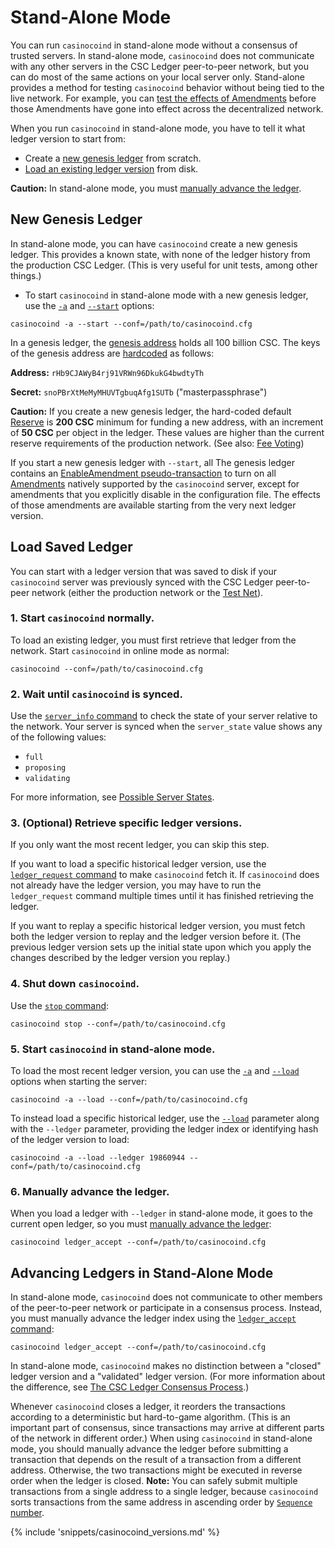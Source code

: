 # Stand-Alone Mode

You can run `casinocoind` in stand-alone mode without a consensus of trusted servers. In stand-alone mode, `casinocoind` does not communicate with any other servers in the CSC Ledger peer-to-peer network, but you can do most of the same actions on your local server only. Stand-alone provides a method for testing `casinocoind` behavior without being tied to the live network. For example, you can [test the effects of Amendments](concept-amendments.html#testing-amendments) before those Amendments have gone into effect across the decentralized network.

When you run `casinocoind` in stand-alone mode, you have to tell it what ledger version to start from:

* Create a [new genesis ledger](#new-genesis-ledger) from scratch.
* [Load an existing ledger version](#load-saved-ledger) from disk.

**Caution:** In stand-alone mode, you must [manually advance the ledger](#advancing-ledgers-in-stand-alone-mode).


## New Genesis Ledger

In stand-alone mode, you can have `casinocoind` create a new genesis ledger. This provides a known state, with none of the ledger history from the production CSC Ledger. (This is very useful for unit tests, among other things.)

* To start `casinocoind` in stand-alone mode with a new genesis ledger, use the [`-a`](https://wiki.ripple.com/Casinocoind#--standalone.2C_-a) and [`--start`](https://wiki.ripple.com/Casinocoind#--start) options:

```
casinocoind -a --start --conf=/path/to/casinocoind.cfg
```

In a genesis ledger, the [genesis address](concept-accounts.html#special-addresses) holds all 100 billion CSC. The keys of the genesis address are [hardcoded](https://github.com/casinocoin/casinocoind/blob/4.0.1/src/casinocoin/app/ledger/Ledger.cpp#L184) as follows:

**Address:** `rHb9CJAWyB4rj91VRWn96DkukG4bwdtyTh`

**Secret:** `snoPBrXtMeMyMHUVTgbuqAfg1SUTb` ("masterpassphrase")

**Caution:** If you create a new genesis ledger, the hard-coded default [Reserve](concept-reserves.html) is **200 CSC** minimum for funding a new address, with an increment of **50 CSC** per object in the ledger. These values are higher than the current reserve requirements of the production network. (See also: [Fee Voting](concept-fee-voting.html))

If you start a new genesis ledger with `--start`, all The genesis ledger contains an [EnableAmendment pseudo-transaction](reference-transaction-format.html#enableamendment) to turn on all [Amendments](concept-amendments.html) natively supported by the `casinocoind` server, except for amendments that you explicitly disable in the configuration file. The effects of those amendments are available starting from the very next ledger version.


## Load Saved Ledger

You can start with a ledger version that was saved to disk if your `casinocoind` server was previously synced with the CSC Ledger peer-to-peer network (either the production network or the [Test Net](tutorial-casinocoind-setup.html#parallel-networks)).

### 1. Start `casinocoind` normally.

To load an existing ledger, you must first retrieve that ledger from the network. Start `casinocoind` in online mode as normal:

```
casinocoind --conf=/path/to/casinocoind.cfg
```

### 2. Wait until `casinocoind` is synced.

Use the [`server_info` command](reference-casinocoind.html#server-info) to check the state of your server relative to the network. Your server is synced when the `server_state` value shows any of the following values:

* `full`
* `proposing`
* `validating`

For more information, see [Possible Server States](reference-casinocoind.html#possible-server-states).

### 3. (Optional) Retrieve specific ledger versions.

If you only want the most recent ledger, you can skip this step.

If you want to load a specific historical ledger version, use the [`ledger_request` command](reference-casinocoind.html#ledger-request) to make `casinocoind` fetch it. If `casinocoind` does not already have the ledger version, you may have to run the `ledger_request` command multiple times until it has finished retrieving the ledger.

If you want to replay a specific historical ledger version, you must fetch both the ledger version to replay and the ledger version before it. (The previous ledger version sets up the initial state upon which you apply the changes described by the ledger version you replay.)

### 4. Shut down `casinocoind`.

Use the [`stop` command](reference-casinocoind.html#stop):

```
casinocoind stop --conf=/path/to/casinocoind.cfg
```

### 5. Start `casinocoind` in stand-alone mode.

To load the most recent ledger version, you can use the [`-a`](https://wiki.ripple.com/Casinocoind#--standalone.2C_-a) and [`--load`](https://wiki.ripple.com/Casinocoind#--load) options when starting the server:

```
casinocoind -a --load --conf=/path/to/casinocoind.cfg
```

To instead load a specific historical ledger, use the [`--load`](https://wiki.ripple.com/Casinocoind#--load) parameter along with the `--ledger` parameter, providing the ledger index or identifying hash of the ledger version to load:

```
casinocoind -a --load --ledger 19860944 --conf=/path/to/casinocoind.cfg
```

### 6. Manually advance the ledger.

When you load a ledger with `--ledger` in stand-alone mode, it goes to the current open ledger, so you must [manually advance the ledger](#advancing-ledgers-in-stand-alone-mode):

```
casinocoind ledger_accept --conf=/path/to/casinocoind.cfg
```


## Advancing Ledgers in Stand-Alone Mode

In stand-alone mode, `casinocoind` does not communicate to other members of the peer-to-peer network or participate in a consensus process. Instead, you must manually advance the ledger index using the [`ledger_accept` command](reference-casinocoind.html#ledger-accept):

```
casinocoind ledger_accept --conf=/path/to/casinocoind.cfg
```

In stand-alone mode, `casinocoind` makes no distinction between a "closed" ledger version and a "validated" ledger version. (For more information about the difference, see [The CSC Ledger Consensus Process](concept-consensus.html).)

Whenever `casinocoind` closes a ledger, it reorders the transactions according to a deterministic but hard-to-game algorithm. (This is an important part of consensus, since transactions may arrive at different parts of the network in different order.) When using `casinocoind` in stand-alone mode, you should manually advance the ledger before submitting a transaction that depends on the result of a transaction from a different address. Otherwise, the two transactions might be executed in reverse order when the ledger is closed. **Note:** You can safely submit multiple transactions from a single address to a single ledger, because `casinocoind` sorts transactions from the same address in ascending order by [`Sequence` number](reference-transaction-format.html#common-fields).

{% include 'snippets/casinocoind_versions.md' %}
